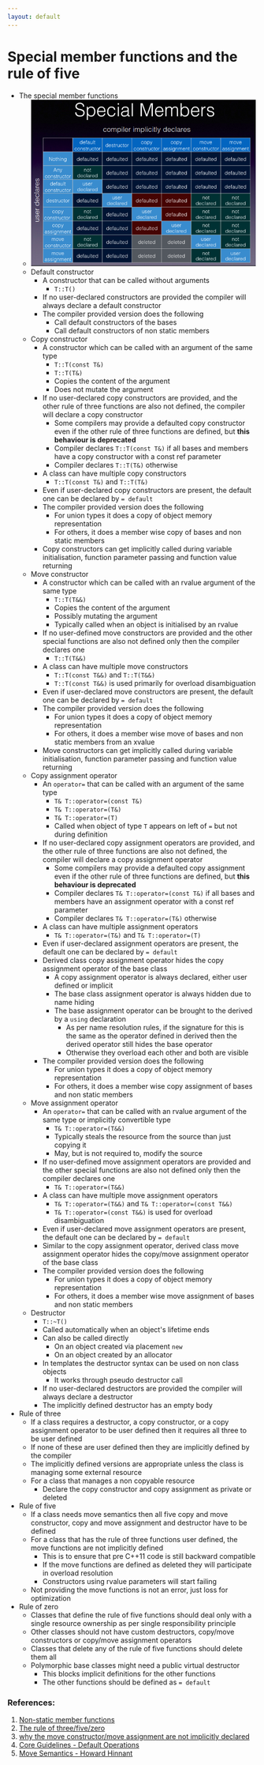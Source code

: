 ```yaml
---
layout: default
---
```

# Special member functions and the rule of five
- The special member functions
  - ![image missing](./images/spl_fun_rul_fiv/special_member_functions_cpp.png "The special member functions.")
  - Default constructor
    - A constructor that can be called without arguments
      - `T::T()`
    - If no user-declared constructors are provided the compiler will always declare a default constructor
    - The compiler provided version does the following
      - Call default constructors of the bases
      - Call default constructors of non static members
  - Copy constructor
    - A constructor which can be called with an argument of the same type
      - `T::T(const T&)`
      - `T::T(T&)`
      - Copies the content of the argument 
      - Does not mutate the argument
    - If no user-declared copy constructors are provided, and the other rule of three functions are also not defined, the compiler will declare a copy constructor
      - Some compilers may provide a defaulted copy constructor even if the other rule of three functions are defined, but **this behaviour is deprecated**
      - Compiler declares `T::T(const T&)` if all bases and members have a copy constructor with a const ref parameter
      - Compiler declares `T::T(T&)` otherwise
    - A class can have multiple copy constructors
      - `T::T(const T&)` and `T::T(T&)`
    - Even if user-declared copy constructors are present, the default one can be declared by `= default`
    - The compiler provided version does the following
      - For union types it does a copy of object memory representation
      - For others, it does a member wise copy of bases and non static members
    - Copy constructors can get implicitly called during variable initialisation, function parameter passing and function value returning
  - Move constructor
    - A constructor which can be called with an rvalue argument of the same type
      - `T::T(T&&)`
      - Copies the content of the argument
      - Possibly mutating the argument
      - Typically called when an object is initialised by an rvalue
    - If no user-defined move constructors are provided and the other special functions are also not defined only then the compiler declares one
      - `T::T(T&&)`
    - A class can have multiple move constructors
      - `T::T(const T&&)` and `T::T(T&&)`
      - `T::T(const T&&)` is used primarily for overload disambiguation
    - Even if user-declared move constructors are present, the default one can be declared by `= default`
    - The compiler provided version does the following
      - For union types it does a copy of object memory representation
      - For others, it does a member wise move of bases and non static members from an xvalue
    - Move constructors can get implicitly called during variable initialisation, function parameter passing and function value returning
  - Copy assignment operator
    - An `operator=` that can be called with an argument of the same type
      - `T& T::operator=(const T&)`
      - `T& T::operator=(T&)`
      - `T& T::operator=(T)`
      - Called when object of type `T` appears on left of `=` but not during definition
    - If no user-declared copy assignment operators are provided, and the other rule of three functions are also not defined, the compiler will declare a copy assignment operator
      - Some compilers may provide a defaulted copy assignment even if the other rule of three functions are defined, but **this behaviour is deprecated**
      - Compiler declares `T& T::operator=(const T&)` if all bases and members have an assignment operator with a const ref parameter
      - Compiler declares `T& T::operator=(T&)` otherwise
    - A class can have multiple assignment operators
      - `T& T::operator=(T&)` and `T& T::operator=(T)`
    - Even if user-declared assignment operators are present, the default one can be declared by `= default`
    - Derived class copy assignment operator hides the copy assignment operator of the base class
      - A copy assignment operator is always declared, either user defined or implicit
      - The base class assignment operator is always hidden due to name hiding
      - The base assignment operator can be brought to the derived by a `using` declaration
        - As per name resolution rules, if the signature for this is the same as the operator defined in derived then the derived operator still hides the base operator
        - Otherwise they overload each other and both are visible
    - The compiler provided version does the following
      - For union types it does a copy of object memory representation
      - For others, it does a member wise copy assignment of bases and non static members
  - Move assignment operator
    - An `operator=` that can be called with an rvalue argument of the same type or implicitly convertible type
      - `T& T::operator=(T&&)`
      - Typically steals the resource from the source than just copying it
      - May, but is not required to, modify the source
    - If no user-defined move assignment operators are provided and the other special functions are also not defined only then the compiler declares one
      - `T& T::operator=(T&&)`
    - A class can have multiple move assignment operators
      - `T& T::operator=(T&&)` and `T& T::operator=(const T&&)`
      - `T& T::operator=(const T&&)` is used for overload disambiguation
    - Even if user-declared move assignment operators are present, the default one can be declared by `= default`
    - Similar to the copy assignment operator, derived class move assignment operator hides the copy/move assignment operator of the base class
    - The compiler provided version does the following
      - For union types it does a copy of object memory representation
      - For others, it does a member wise move assignment of bases and non static members
  - Destructor
    - `T::~T()`
    - Called automatically when an object's lifetime ends
    - Can also be called directly 
      - On an object created via placement `new`
      - On an object created by an allocator
    - In templates the destructor syntax can be used on non class objects
      - It works through pseudo destructor call
    - If no user-declared destructors are provided the compiler will always declare a destructor
    - The implicitly defined destructor has an empty body
- Rule of three
  - If a class requires a destructor, a copy constructor, or a copy assignment operator to be user defined then it requires all three to be user defined
  - If none of these are user defined then they are implicitly defined by the compiler
  - The implicitly defined versions are appropriate unless the class is managing some external resource
  - For a class that manages a non copyable resource
    - Declare the copy constructor and copy assignment as private or deleted
- Rule of five
  - If a class needs move semantics then all five copy and move constructor, copy and move assignment and destructor have to be defined
  - For a class that has the rule of three functions user defined, the move functions are not implicitly defined
    - This is to ensure that pre C++11 code is still backward compatible
    - If the move functions are defined as deleted they will participate in overload resolution
    - Constructors using rvalue parameters will start failing
  - Not providing the move functions is not an error, just loss for optimization
- Rule of zero
  - Classes that define the rule of five functions should deal only with a single resource ownership as per single responsibility principle
  - Other classes should not have custom destructors, copy/move constructors or copy/move assignment operators
  - Classes that delete any of the rule of five functions should delete them all
  - Polymorphic base classes might need a public virtual destructor
    - This blocks implicit definitions for the other functions
    - The other functions should be defined as `= default`


### References:
1. [Non-static member functions](https://en.cppreference.com/w/cpp/language/member_functions)
1. [The rule of three/five/zero](https://en.cppreference.com/w/cpp/language/rule_of_three)
1. [why the move constructor/move assignment are not implicitly declared](https://stackoverflow.com/questions/28545644/why-the-move-constructor-move-assignment-are-not-implicitly-declared-and-defined)
1. [Core Guidelines - Default Operations](https://isocpp.github.io/CppCoreGuidelines/CppCoreGuidelines#cdefop-default-operations)
1. [Move Semantics - Howard Hinnant](https://accu.org/conf-docs/PDFs_2014/Howard_Hinnant_Accu_2014.pdf)
